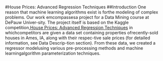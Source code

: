 #House Prices: Advanced Regression Techniques
##Introduction
One  reason  that  machine  learning  algorithms  exist  is  forthe modeling of complex problems. Our work emcompassesa  project  for  a  Data  Mining  course  at  DePauw  Univer-sity. The project itself is based on the Kaggle competition,[House Prices: Advanced Regression Techniques](https://www.kaggle.com/c/house-prices-advanced-regression-techniques) in whichcompetitors  are  given  a  data  set  containing  properties  ofrecently-sold houses in Ames, IA, along with their respec-tive sale prices (for detailed information, see Data Descrip-tion section). From these data, we created a regressor modelusing various pre-processing methods and machine learningalgorithm parameterization techniques.
